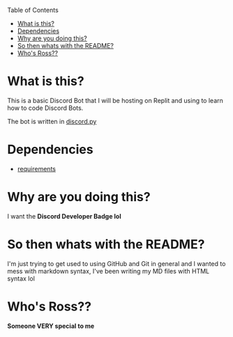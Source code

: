 Table of Contents
- [What is this?](#what-is-this)
- [Dependencies](#dependencies)
- [Why are you doing this?](#why-are-you-doing-this)
- [So then whats with the README?](#so-then-whats-with-the-readme)
- [Who's Ross??](#whos-ross)


# What is this?

This is a basic Discord Bot that I will be hosting on Replit and using to learn how to code Discord Bots.

The bot is written in [discord.py](https://discordpy.readthedocs.io/en/stable/#)

# Dependencies
- [requirements](requirements.txt)

# Why are you doing this?
I want the **Discord Developer Badge lol**

# So then whats with the README?
I'm just trying to get used to using GitHub and Git in general and I wanted to mess with markdown syntax, I've been writing my MD files with HTML syntax lol

# Who's Ross??
**Someone VERY special to me**